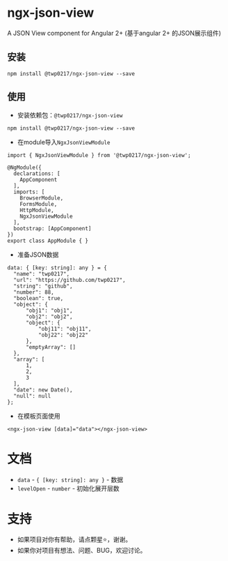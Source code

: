 # ngx-json-view
A JSON View component for Angular 2+ (基于angular 2+ 的JSON展示组件)

## 安装

```
npm install @twp0217/ngx-json-view --save
```

## 使用
- 安装依赖包：`@twp0217/ngx-json-view`

```
npm install @twp0217/ngx-json-view --save
```

- 在module导入`NgxJsonViewModule`

```
import { NgxJsonViewModule } from '@twp0217/ngx-json-view';

@NgModule({
  declarations: [
    AppComponent
  ],
  imports: [
    BrowserModule,
    FormsModule,
    HttpModule,
    NgxJsonViewModule
  ],
  bootstrap: [AppComponent]
})
export class AppModule { }
```

- 准备JSON数据

```
data: { [key: string]: any } = {
  "name": "twp0217",
  "url": "https://github.com/twp0217",
  "string": "github",
  "number": 88,
  "boolean": true,
  "object": {
      "obj1": "obj1",
      "obj2": "obj2",
      "object": {
          "obj11": "obj11",
          "obj22": "obj22"
      },
      "emptyArray": []
  },
  "array": [
      1,
      2,
      3
  ],
  "date": new Date(),
  "null": null
};
```

- 在模板页面使用

```
<ngx-json-view [data]="data"></ngx-json-view>
```

# 文档
- `data` - `{ [key: string]: any }` - 数据
- `levelOpen` - `number` - 初始化展开层数

# 支持

- 如果项目对你有帮助，请点颗星:star:，谢谢。
- 如果你对项目有想法、问题、BUG，欢迎讨论。
